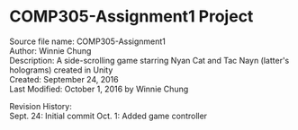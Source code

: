 # COMP305-Assignment1 Project

Source file name: COMP305-Assignment1  
Author: Winnie Chung  
Description: A side-scrolling game starring Nyan Cat and Tac Nayn (latter's holograms) created in Unity  
Created: September 24, 2016  
Last Modified: October 1, 2016 by Winnie Chung  
  
Revision History:  
Sept. 24: Initial commit
Oct. 1: Added game controller